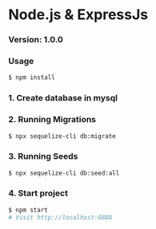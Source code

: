 # Node.js & ExpressJs

### Version: 1.0.0

### Usage

```sh
$ npm install
```

### 1. Create database in mysql

### 2. Running Migrations

```sh
$ npx sequelize-cli db:migrate
```

### 3. Running Seeds

```sh
$ npx sequelize-cli db:seed:all
```

### 4. Start project

```sh
$ npm start
# Visit http://localhost:8888
```
